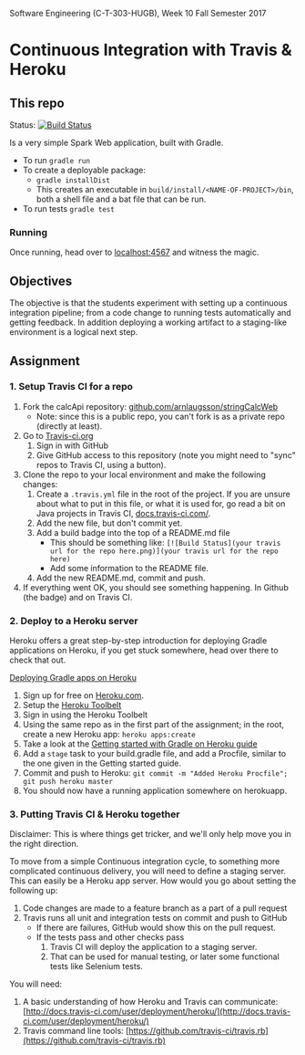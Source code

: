 Software Engineering (C-T-303-HUGB), Week 10 Fall Semester 2017

# Continuous Integration with Travis & Heroku
## This repo
Status: [![Build Status](https://travis-ci.org/athenabjorg/stringCalcWeb.svg?branch=master)](https://travis-ci.org/athenabjorg/stringCalcWeb) 

Is a very simple Spark Web application, built with Gradle.

* To run `gradle run`
* To create a deployable package:
    * `gradle installDist`
    * This creates an executable in `build/install/<NAME-OF-PROJECT>/bin`, both a shell file and a bat file that can be run.
* To run tests `gradle test`

### Running
Once running, head over to [localhost:4567](http://localhost:4567) and witness the magic.

## Objectives
The objective is that the students experiment with setting up a continuous integration pipeline; from a code change to running tests automatically and getting feedback. In addition deploying a working artifact to a staging-like environment is a logical next step.

## Assignment
### 1. Setup Travis CI for a repo
1. Fork the calcApi repository: [github.com/arnlaugsson/stringCalcWeb](https://github.com/arnlaugsson/stringCalcWeb)
    * Note: since this is a public repo, you can't fork is as a private repo (directly at least).
2. Go to [Travis-ci.org](https://travis-ci.org/)
    1. Sign in with GitHub
    2. Give GitHub access to this repository (note you might need to "sync" repos to Travis CI, using a button).
3. Clone the repo to your local environment and make the following changes:
    1. Create a `.travis.yml` file in the root of the project. If you are unsure about what to put in this file, or what it is used for, go read a bit on Java projects in Travis CI, [docs.travis-ci.com/](http://docs.travis-ci.com/user/languages/java/).
    2. Add the new file, but don't commit yet.
    3. Add a build badge into the top of a README.md file
        * This should be something like: `[![Build Status](your travis url for the repo here.png)](your travis url for the repo here)`
        * Add some information to the README file.
    4. Add the new README.md, commit and push.
4. If everything went OK, you should see something happening. In Github (the badge) and on Travis CI.

### 2. Deploy to a Heroku server
Heroku offers a great step-by-step introduction for deploying Gradle applications on Heroku, if you get stuck somewhere, head over there to check that out.

[Deploying Gradle apps on Heroku](https://devcenter.heroku.com/articles/deploying-gradle-apps-on-heroku)


1. Sign up for free on [Heroku.com](https://www.heroku.com/).
2. Setup the [Heroku Toolbelt](https://toolbelt.heroku.com/)
3. Sign in using the Heroku Toolbelt
4. Using the same repo as in the first part of the assignment; in the root, create a new Heroku app: `heroku apps:create`
5. Take a look at the [Getting started with Gradle on Heroku guide](https://devcenter.heroku.com/articles/getting-started-with-gradle-on-heroku#introduction)
6. Add a `stage` task to your build.gradle file, and add a Procfile, similar to the one given in the Getting started guide.
7. Commit and push to Heroku: `git commit -m "Added Heroku Procfile"; git push heroku master`
8. You should now have a running application somewhere on herokuapp.


### 3. Putting Travis CI & Heroku together
Disclaimer: This is where things get tricker, and we'll only help move you in the right direction.

To move from a simple Continuous integration cycle, to something more complicated continuous delivery, you will need to define a staging server. This can easily be a Heroku app server. How would you go about setting the following up:

1. Code changes are made to a feature branch as a part of a pull request
2. Travis runs all unit and integration tests on commit and push to GitHub
    * If there are failures, GitHub would show this on the pull request.
    * If the tests pass and other checks pass
        1. Travis CI will deploy the application to a staging server.
        2. That can be used for manual testing, or later some functional tests like Selenium tests.

You will need:

1. A basic understanding of how Heroku and Travis can communicate: [http://docs.travis-ci.com/user/deployment/heroku/](http://docs.travis-ci.com/user/deployment/heroku/)
2. Travis command line tools: [https://github.com/travis-ci/travis.rb](https://github.com/travis-ci/travis.rb)




